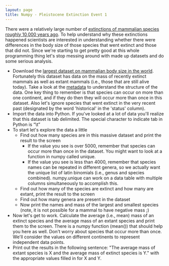 ```yaml
---
layout: page
title: Numpy - Pleistocene Extinction Event 1
---
```


There were a relatively large number of [extinctions of mammalian
species roughly 10,000 years
ago](http://en.wikipedia.org/wiki/Quaternary_extinction_event). To help
understand why these extinctions happened scientists are interested in
understanding whether there were differences in the body size of those
species that went extinct and those that did not. Since we're starting
to get pretty good at this whole programming thing let's stop messing
around with made up datasets and do some serious analysis.

-   Download the [largest dataset on mammalian body size in the
    world](http://www.esapubs.org/archive/ecol/E084/094/MOMv3.3.txt).
    Fortunately this dataset has data on the mass of recently extinct
    mammals as well as extant mammals (i.e., those that are still alive
    today). Take a look at the
    [metadata](http://www.esapubs.org/archive/ecol/E084/094/metadata.htm)
    to understand the structure of the data. One key thing to remember
    is that species can occur on more than one continent, and if they do
    then they will occur more than once in this dataset. Also let's
    ignore species that went extinct in the very recent past (designated
    by the word 'historical' in the 'status' column).
-   Import the data into Python. If you've looked at a lot of data
    you'll realize that this dataset is tab delimited. The special
    character to indicate tab in Python is “\\t”
-   To start let's explore the data a little
    -   Find out how many species are in this massive dataset and print
        the result to the screen
        -   If the value you see is over 5000, remember that species can
            occur more than once in the dataset. You might want to look
            at a function in numpy called unique.
        -   If the value you see is less than 4000, remember that
            species names can be repeated in different genera, so we
            actually want the unique list of latin binomials (i.e.,
            genus and species combined). numpy.unique can work on a data
            table with multiple columns simultaneously to accomplish
            this.
    -   Find out how many of the species are extinct and how many are
        extant, print the result to the screen
    -   Find out how many genera are present in the dataset
    -   Now print the names and mass of the largest and smallest species
        (note, it is not possible for a mammal to have negative mass ;)
-   Now let's get to work. Calculate the average (i.e., mean) mass of an
    extinct species and the average mass of an extant species and print
    them to the screen. There is a numpy function (mean()) that should
    help you here as well. Don't worry about species that occur more
    than once. We'll consider the values on different continents to
    represent independent data points.
-   Print out the results in the following sentence: "The average mass
    of extant species is X and the average mass of extinct species is
    Y." with the appropriate values filled in for X and Y.
